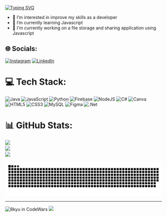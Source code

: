 [![Typing SVG](https://readme-typing-svg.demolab.com?font=monospace&size=30&color=1536f7&background=0a0c10&center=true&width=1000&lines=Greetings+Program!!+I%E2%80%99m+Nickolas+)](https://git.io/typing-svg)

- 👀 I’m interested in improve my skills as a developer 
- 🌱 I’m currently learning Javascript
- 🔭 I'm currently working on a file storage and sharing application using Javascript

## 🌐 Socials:
[![Instagram](https://img.shields.io/badge/Instagram-%23E4405F.svg?logo=Instagram&logoColor=white)](https://instagram.com/realnickmartins) [![LinkedIn](https://img.shields.io/badge/LinkedIn-%230077B5.svg?logo=linkedin&logoColor=white)](https://linkedin.com/in/nickolas-martins-6b0424255) 

# 💻 Tech Stack:
![Java](https://img.shields.io/badge/java-%23ED8B00.svg?style=for-the-badge&logo=java&logoColor=white) ![JavaScript](https://img.shields.io/badge/javascript-%23323330.svg?style=for-the-badge&logo=javascript&logoColor=%23F7DF1E) ![Python](https://img.shields.io/badge/python-3670A0?style=for-the-badge&logo=python&logoColor=ffdd54) ![Firebase](https://img.shields.io/badge/firebase-%23039BE5.svg?style=for-the-badge&logo=firebase) ![NodeJS](https://img.shields.io/badge/node.js-6DA55F?style=for-the-badge&logo=node.js&logoColor=white) ![C#](https://img.shields.io/badge/c%23-%23239120.svg?style=for-the-badge&logo=c-sharp&logoColor=white) ![Canva](https://img.shields.io/badge/Canva-%2300C4CC.svg?style=for-the-badge&logo=Canva&logoColor=white) ![HTML5](https://img.shields.io/badge/html5-%23E34F26.svg?style=for-the-badge&logo=html5&logoColor=white) ![CSS3](https://img.shields.io/badge/css3-%231572B6.svg?style=for-the-badge&logo=css3&logoColor=white) ![MySQL](https://img.shields.io/badge/mysql-%2300f.svg?style=for-the-badge&logo=mysql&logoColor=white) ![Figma](https://img.shields.io/badge/figma-%23F24E1E.svg?style=for-the-badge&logo=figma&logoColor=white) ![.Net](https://img.shields.io/badge/.NET-5C2D91?style=for-the-badge&logo=.net&logoColor=white)


# 📊 GitHub Stats:
![](https://github-readme-stats.vercel.app/api?username=itsmenicky&theme=dark&hide_border=false&align=center&include_all_commits=false&count_private=false)<br/>
![](https://github-readme-streak-stats.herokuapp.com/?user=itsmenicky&theme=dark&hide_border=false)<br/>
![](https://github-readme-stats.vercel.app/api/top-langs/?username=itsmenicky&theme=dark&hide_border=false&include_all_commits=false&count_private=false&layout=compact)



  
 ![Snake animation](https://github.com/itsmenicky/itsmenicky/blob/output/github-contribution-grid-snake.svg) 
  </div>

---
![8kyu in CodeWars](https://www.codewars.com/users/itsmenicky/badges/large)
![](https://komarev.com/ghpvc/?username=itsmenicky&color=blue)
